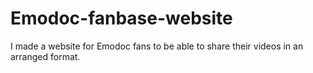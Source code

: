 # Emodoc-fanbase-website
I made a website for Emodoc fans to be able to share their videos in an arranged format.
